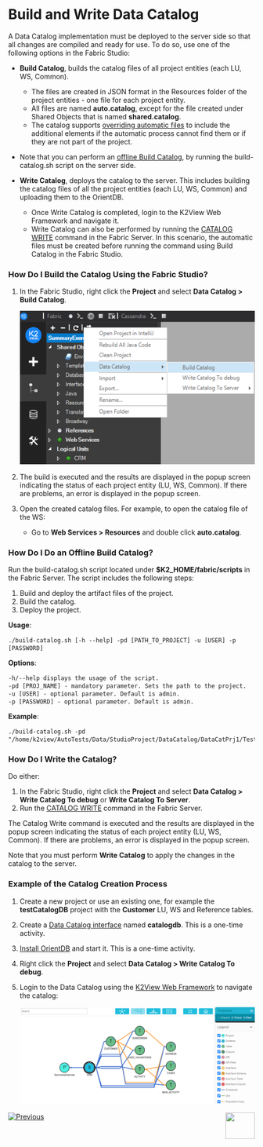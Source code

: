 # Build and Write Data Catalog

A Data Catalog implementation must be deployed to the server side so that all changes are compiled and ready for use. To do so, use one of the following options in the Fabric Studio:

* **Build Catalog**, builds the catalog files of all project entities (each LU, WS, Common). 
  * The files are created in JSON format in the Resources folder of the project entities  - one file for each project entity. 
  * All files are named **auto.catalog**, except for the file created under Shared Objects that is named **shared.catalog**. 
  * The catalog supports [overriding automatic files](06_override_data_catalog.md) to include the additional elements if the automatic process cannot find them or if they are not part of the project.
* Note that you can perform an [offline Build Catalog](03_build_and_write_catalog.md#how-do-i-do-an-offline-build-catalog), by running the build-catalog.sh script on the server side.
  
* **Write Catalog**, deploys the catalog to the server. This includes building the catalog files of all the project entities (each LU, WS, Common) and uploading them to the OrientDB. 
  * Once Write Catalog is completed, login to the K2View Web Framework and navigate it. 
  * Write Catalog can also be performed by running the [CATALOG WRITE](08_catalog_commands.md) command in the Fabric Server. In this scenario, the automatic files must be created before running the command using Build Catalog in the Fabric Studio.

### How Do I Build the Catalog Using the Fabric Studio?

1. In the Fabric Studio, right click the **Project** and select **Data Catalog > Build Catalog**. 

   ![image](images/33_05_build.png)
   
2. The build is executed and the results are displayed in the popup screen indicating the status of each project entity (LU, WS, Common). If there are problems, an error is displayed in the popup screen.

3. Open the created catalog files. For example, to open the catalog file of the WS:

   * Go to **Web Services > Resources** and double click **auto.catalog**.

### How Do I Do an Offline Build Catalog?

Run the build-catalog.sh script located under **$K2_HOME/fabric/scripts** in the Fabric Server. The script includes the following steps:

1. Build and deploy the artifact files of the project.
2. Build the catalog.
3. Deploy the project.

**Usage**: 

~~~
./build-catalog.sh [-h --help] -pd [PATH_TO_PROJECT] -u [USER] -p [PASSWORD]
~~~

**Options**:

~~~
-h/--help displays the usage of the script.
-pd [PROJ_NAME] - mandatory parameter. Sets the path to the project.
-u [USER] - optional parameter. Default is admin.
-p [PASSWORD] - optional parameter. Default is admin.
~~~

**Example**:

~~~
./build-catalog.sh -pd "/home/k2view/AutoTests/Data/StudioProject/DataCatalog/DataCatPrj1/Test1"
~~~

### How Do I Write the Catalog?

Do either:

1. In the Fabric Studio, right click the **Project** and select **Data Catalog > Write Catalog To debug** or **Write Catalog To Server**. 
2. Run the [CATALOG WRITE](08_catalog_commands.md) command in the Fabric Server. 

The Catalog Write command is executed and the results are displayed in the popup screen indicating the status of each project entity (LU, WS, Common). If there are problems, an error is displayed in the popup screen.

Note that you must perform **Write Catalog** to apply the changes in the catalog to the server.

### Example of the Catalog Creation Process

1. Create a new project or use an existing one, for example the **testCatalogDB** project with the **Customer** LU, WS and Reference tables.

2. Create a  [Data Catalog interface](02a_data_catalog_interface.md) named **catalogdb**. This is a one-time activity.

3. [Install OrientDB](07_OrientDB_setup.md) and start it. This is a one-time activity.

4. Right click the **Project** and select **Data Catalog > Write Catalog To debug**.

5. Login to the Data Catalog using the [K2View Web Framework](/articles/30_web_framework/02_preintegrated_apps_overview.md) to navigate the catalog:

   ![image](images/33_01_tree.PNG)



[![Previous](/articles/images/Previous.png)](02a_data_catalog_interface.md)[<img align="right" width="60" height="54" src="/articles/images/Next.png">](05_data_catalog_navigation.md) 
